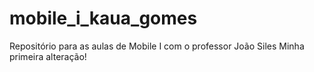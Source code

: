 # mobile_i_kaua_gomes
Repositório para as aulas de Mobile I com o professor João Siles
Minha primeira alteração!
